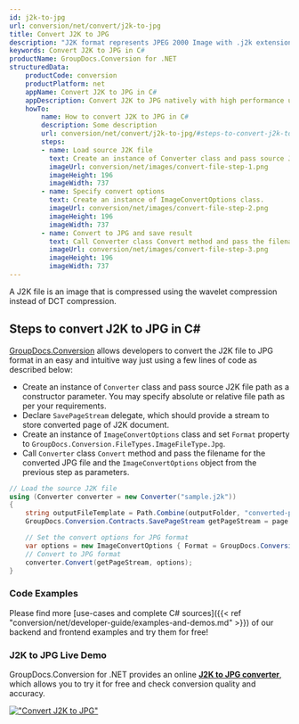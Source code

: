 ```yaml
---
id: j2k-to-jpg
url: conversion/net/convert/j2k-to-jpg
title: Convert J2K to JPG
description: "J2K format represents JPEG 2000 Image with .j2k extension. Learn how to convert J2K to JPG file programmatically in C# language using GroupDocs.Conversion for .NET library."
keywords: Convert J2K to JPG in C#
productName: GroupDocs.Conversion for .NET
structuredData:
    productCode: conversion
    productPlatform: net
    appName: Convert J2K to JPG in C#
    appDescription: Convert J2K to JPG natively with high performance using C# language and server side GroupDocs.Conversion for .NET APIs, without the use of any software like Microsoft or Open Office.
    howTo:
        name: How to convert J2K to JPG in C# 
        description: Some description
        url: conversion/net/convert/j2k-to-jpg/#steps-to-convert-j2k-to-jpg-in-c
        steps:
        - name: Load source J2K file 
          text: Create an instance of Converter class and pass source J2K file path as a constructor parameter. You may specify absolute or relative file path as per your requirements. 
          imageUrl: conversion/net/images/convert-file-step-1.png
          imageHeight: 196
          imageWidth: 737
        - name: Specify convert options 
          text: Create an instance of ImageConvertOptions class.
          imageUrl: conversion/net/images/convert-file-step-2.png
          imageHeight: 196
          imageWidth: 737
        - name: Convert to JPG and save result 
          text: Call Converter class Convert method and pass the filename for the converted HTML file and the ImageConvertOptions object from the previous step as parameters.
          imageUrl: conversion/net/images/convert-file-step-3.png
          imageHeight: 196
          imageWidth: 737
---
```


A J2K file is an image that is compressed using the wavelet compression instead of DCT compression.

## Steps to convert J2K to JPG in C#

[GroupDocs.Conversion](https://products.groupdocs.com/conversion/net) allows developers to convert the J2K file to JPG format in an easy and intuitive way just using a few lines of code as described below:

* Create an instance of `Converter` class and pass source J2K file path as a constructor parameter. You may specify absolute or relative file path as per your requirements. 
* Declare `SavePageStream` delegate, which should provide a stream to store converted page of J2K document.
* Create an instance of `ImageConvertOptions` class and set `Format` property to `GroupDocs.Conversion.FileTypes.ImageFileType.Jpg`.
* Call `Converter` class `Convert` method and pass the filename for the converted JPG file and the `ImageConvertOptions` object from the previous step as parameters.

```csharp
// Load the source J2K file
using (Converter converter = new Converter("sample.j2k"))
{
    string outputFileTemplate = Path.Combine(outputFolder, "converted-page-{0}.jpg");
    GroupDocs.Conversion.Contracts.SavePageStream getPageStream = page => new FileStream(string.Format(outputFileTemplate, page), FileMode.Create);

    // Set the convert options for JPG format
    var options = new ImageConvertOptions { Format = GroupDocs.Conversion.FileTypes.ImageFileType.Jpg };   
    // Convert to JPG format
    converter.Convert(getPageStream, options);
}
```

### Code Examples

Please find more [use-cases and complete C# sources]({{< ref "conversion/net/developer-guide/examples-and-demos.md" >}}) of our backend and frontend examples and try them for free!

### J2K to JPG Live Demo

GroupDocs.Conversion for .NET provides an online [**J2K to JPG converter**](https://products.groupdocs.app/conversion/j2k-to-jpg), which allows you to try it for free and check conversion quality and accuracy.

[!["Convert J2K to JPG"](conversion/net/images/convert-to-jpg/convert-j2k-to-jpg.png)](https://products.groupdocs.app/conversion/j2k-to-jpg)